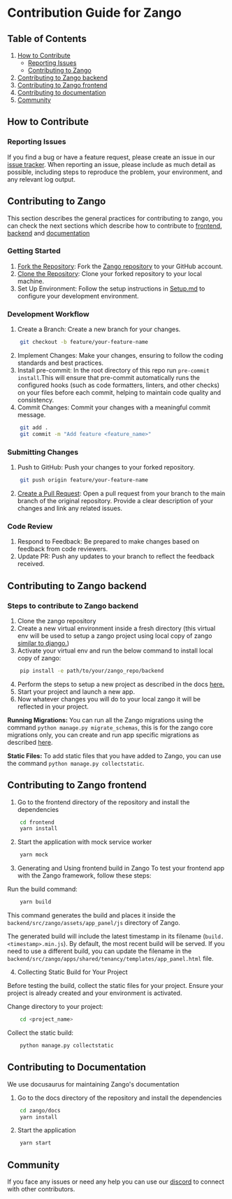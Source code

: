 # Contribution Guide for Zango

## Table of Contents

1. [How to Contribute](#how-to-contribute)
   - [Reporting Issues](#reporting-issues)
   - [Contributing to Zango](#contributing-to-zango)
2. [Contributing to Zango backend](#contributing-to-zango-backend)
3. [Contributing to Zango frontend](#contributing-to-zango-frontend)
4. [Contributing to documentation](#contributing-to-documentation)
5. [Community](#community)

## How to Contribute

### Reporting Issues

If you find a bug or have a feature request, please create an issue in our [issue tracker](https://github.com/Healthlane-Technologies/Zango/issues). When reporting an issue, please include as much detail as possible, including steps to reproduce the problem, your environment, and any relevant log output.

## Contributing to Zango

This section describes the general practices for contributing to zango, you can check the next sections which describe how to contribute to [frontend](#contributing-to-zango-frontend), [backend](#contributing-to-zango-backend) and [documentation](#contributing-to-documentation)

### Getting Started

1. [Fork the Repository](https://help.github.com/en/github/getting-started-with-github/fork-a-repo): Fork the [Zango repository](https://github.com/Healthlane-Technologies/Zango) to your GitHub account.
2. [Clone the Repository](https://help.github.com/en/desktop/contributing-to-projects/creating-a-pull-request): Clone your forked repository to your local machine.
3. Set Up Environment: Follow the setup instructions in [Setup.md](https://github.com/Healthlane-Technologies/Zango/blob/main/Setup.md) to configure your development environment.

### Development Workflow

1. Create a Branch: Create a new branch for your changes.

```bash
    git checkout -b feature/your-feature-name
```

2. Implement Changes: Make your changes, ensuring to follow the coding standards and best practices.
3. Install pre-commit: In the root directory of this repo run `pre-commit install`.This will ensure that pre-commit automatically runs the configured hooks (such as code formatters, linters, and other checks) on your files before each commit, helping to maintain code quality and consistency.
4. Commit Changes: Commit your changes with a meaningful commit message.

```bash
    git add .
    git commit -m "Add feature <feature_name>"
```

### Submitting Changes

1. Push to GitHub: Push your changes to your forked repository.

```bash
    git push origin feature/your-feature-name
```

2. [Create a Pull Request](https://opensource.com/article/19/7/create-pull-request-github): Open a pull request from your branch to the main branch of the original repository. Provide a clear description of your changes and link any related issues.

### Code Review

1. Respond to Feedback: Be prepared to make changes based on feedback from code reviewers.
2. Update PR: Push any updates to your branch to reflect the feedback received.

## Contributing to Zango backend

### Steps to contribute to Zango backend

1. Clone the zango repository
2. Create a new virtual environment inside a fresh directory (this virtual env will be used to setup a zango project using local copy of zango [similar to django.](https://docs.djangoproject.com/en/dev/intro/contributing/#getting-a-copy-of-django-s-development-version))
3. Activate your virtual env and run the below command to install local copy of zango:

```bash
    pip install -e path/to/your/zango_repo/backend
```

4. Perform the steps to setup a new project as described in the docs [here.](https://www.zango.dev/docs/core/getting-started/installing-zango/manual#zango-the-zango-cli)
5. Start your project and launch a new app.
6. Now whatever changes you will do to your local zango it will be reflected in your project.

**Running Migrations:** You can run all the Zango migrations using the command `python manage.py migrate_schemas`, this is for the zango
core migrations only, you can create and run app specific migrations as described [here](https://www.zango.dev/docs/core/ddms/migrating-ddms).

**Static Files:** To add static files that you have added to Zango, you can use the command `python manage.py collectstatic`.

## Contributing to Zango frontend

1. Go to the frontend directory of the repository and install the dependencies

```bash
    cd frontend
    yarn install
```

2. Start the application with mock service worker

```bash
    yarn mock
```

3. Generating and Using frontend build in Zango
   To test your frontend app with the Zango framework, follow these steps:

Run the build command:

```bash
    yarn build
```

This command generates the build and places it inside the `backend/src/zango/assets/app_panel/js` directory of Zango.

The generated build will include the latest timestamp in its filename (`build.<timestamp>.min.js`). By default, the most recent build will be served. If you need to use a different build, you can update the filename in the ``backend/src/zango/apps/shared/tenancy/templates/app_panel.html`` file.


4. Collecting Static Build for Your Project

Before testing the build, collect the static files for your project. Ensure your project is already created and your environment is activated.

Change directory to your project:

```bash
    cd <project_name>
```

Collect the static build:

```bash
    python manage.py collectstatic
```

## Contributing to Documentation

We use docusaurus for maintaining Zango's documentation

1. Go to the docs directory of the repository and install the dependencies

```bash
    cd zango/docs
    yarn install
```

2. Start the application

```bash
    yarn start
```

## Community

If you face any issues or need any help you can use our [discord](https://discord.com/invite/WHvVjU23e7) to connect with other contributors.
